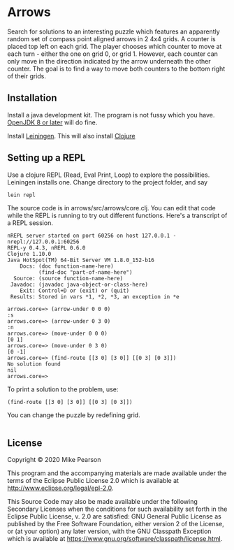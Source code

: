 # Arrows

Search for solutions to an interesting puzzle which features an apparently random set of compass point 
aligned arrows in 2 4x4 grids. A counter is placed top left on each grid. The player chooses which counter
to move at each turn - either the one on grid 0, or grid 1. However, each counter can only move in 
the direction indicated by the arrow underneath the other counter. The goal is to find a way to
move both counters to the bottom right of their grids.

## Installation

Install a java development kit. The program is not fussy which you have.
[OpenJDK 8 or later](https://openjdk.java.net/install/) will do fine.

Install [Leiningen](https://leiningen.org/). This will also install [Clojure](https://clojure.org/)

## Setting up a REPL

Use a clojure REPL (Read, Eval Print, Loop) to explore the possibilities. Leiningen installs
one. Change directory to the project folder, and say
```
lein repl
```
The source code is in arrows/src/arrows/core.clj. You can edit that code while the REPL is
running to try out different functions. Here's a transcript of a REPL session.

```
nREPL server started on port 60256 on host 127.0.0.1 - nrepl://127.0.0.1:60256
REPL-y 0.4.3, nREPL 0.6.0
Clojure 1.10.0
Java HotSpot(TM) 64-Bit Server VM 1.8.0_152-b16
    Docs: (doc function-name-here)
          (find-doc "part-of-name-here")
  Source: (source function-name-here)
 Javadoc: (javadoc java-object-or-class-here)
    Exit: Control+D or (exit) or (quit)
 Results: Stored in vars *1, *2, *3, an exception in *e

arrows.core=> (arrow-under 0 0 0)
:s
arrows.core=> (arrow-under 0 3 0)
:n
arrows.core=> (move-under 0 0 0)
[0 1]
arrows.core=> (move-under 0 3 0)
[0 -1]
arrows.core=> (find-route [[3 0] [3 0]] [[0 3] [0 3]])
No solution found
nil
arrows.core=> 
```

To print a solution to the problem, use:
```
(find-route [[3 0] [3 0]] [[0 3] [0 3]])
```

You can change the puzzle by redefining grid.
```
```

## License

Copyright © 2020 Mike Pearson 

This program and the accompanying materials are made available under the
terms of the Eclipse Public License 2.0 which is available at
http://www.eclipse.org/legal/epl-2.0.

This Source Code may also be made available under the following Secondary
Licenses when the conditions for such availability set forth in the Eclipse
Public License, v. 2.0 are satisfied: GNU General Public License as published by
the Free Software Foundation, either version 2 of the License, or (at your
option) any later version, with the GNU Classpath Exception which is available
at https://www.gnu.org/software/classpath/license.html.
